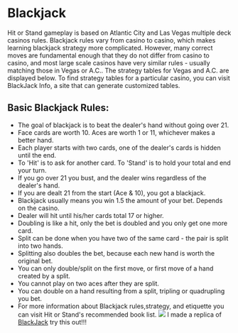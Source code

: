 # Blackjack


Hit or Stand gameplay is based on Atlantic City and Las Vegas multiple deck casinos rules. Blackjack rules vary from casino to casino, which makes learning blackjack strategy more complicated. However, many correct moves are fundamental enough that they do not differ from casino to casino, and most large scale casinos have very similar rules - usually matching those in Vegas or A.C.. The strategy tables for Vegas and A.C. are displayed below. To find strategy tables for a particular casino, you can visit BlackJack Info, a site that can generate customized tables.

## Basic Blackjack Rules:

* The goal of blackjack is to beat the dealer's hand without going over 21.
* Face cards are worth 10. Aces are worth 1 or 11, whichever makes a better hand.
* Each player starts with two cards, one of the dealer's cards is hidden until the end.
* To 'Hit' is to ask for another card. To 'Stand' is to hold your total and end your turn.
* If you go over 21 you bust, and the dealer wins regardless of the dealer's hand.
* If you are dealt 21 from the start (Ace & 10), you got a blackjack.
* Blackjack usually means you win 1.5 the amount of your bet. Depends on the casino.
* Dealer will hit until his/her cards total 17 or higher.
* Doubling is like a hit, only the bet is doubled and you only get one more card.
* Split can be done when you have two of the same card - the pair is split into two hands.
* Splitting also doubles the bet, because each new hand is worth the original bet.
* You can only double/split on the first move, or first move of a hand created by a split.
* You cannot play on two aces after they are split.
* You can double on a hand resulting from a split, tripling or quadrupling you bet.
* For more information about Blackjack rules,strategy, and etiquette you can visit Hit or Stand's recommended book list.
![](https://i.pinimg.com/564x/46/27/67/4627672215ec6b88812b19f79df7851a.jpg)
I made a replica of [BlackJack](https://games.washingtonpost.com/games/blackjack/) try this out!!!